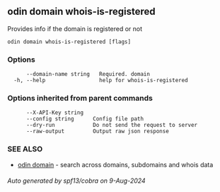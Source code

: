 ## odin domain whois-is-registered

Provides info if the domain is registered or not

```
odin domain whois-is-registered [flags]
```

### Options

```
      --domain-name string   Required. domain
  -h, --help                 help for whois-is-registered
```

### Options inherited from parent commands

```
      --X-API-Key string   
      --config string      Config file path
      --dry-run            Do not send the request to server
      --raw-output         Output raw json response
```

### SEE ALSO

* [odin domain](odin_domain.md)	 - search across domains, subdomains and whois data

###### Auto generated by spf13/cobra on 9-Aug-2024
